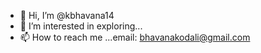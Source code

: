 - 👋 Hi, I’m @kbhavana14
- 👀 I’m interested in exploring...
- 📫 How to reach me ...email: bhavanakodali@gmail.com

<!---
kbhavana14/kbhavana14 is a ✨ special ✨ repository because its `README.md` (this file) appears on your GitHub profile.
You can click the Preview link to take a look at your changes.
--->
